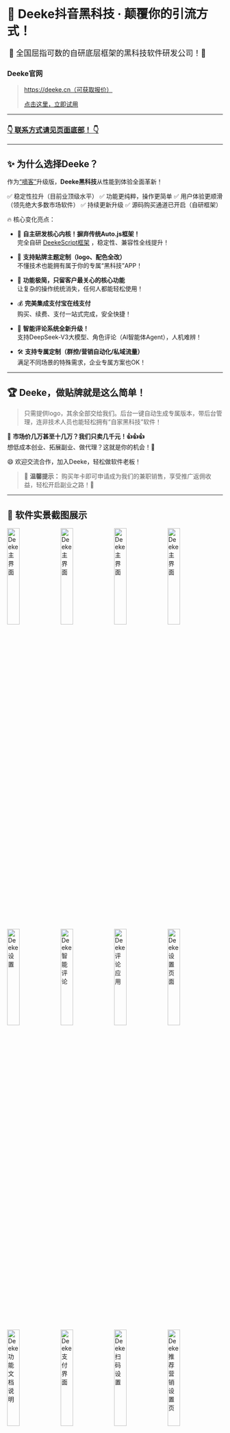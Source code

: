 # 🚀 Deeke抖音黑科技 · 颠覆你的引流方式！
<img src='https://home.deeke.top/Index/githubStatistic?name=github-ad-deeke' width=0 height=0 />

<span style="font-size:18px;">
🎉 全国屈指可数的自研底层框架的黑科技软件研发公司！🎉
</span>

### Deeke官网
> <a href="https://deeke.cn">https://deeke.cn（可获取报价）</a>
>
> <a href="https://home.deeke.top">点击这里，立即试用</a>
---

### <a href="#bottom">👇 联系方式请见页面底部！ 👇</a>

---

## ✨ 为什么选择Deeke？

作为<a href="https://github.com/DeekeScript/ad-dke">“嘀客”</a>升级版，**Deeke黑科技**从性能到体验全面革新！  

✅ 稳定性拉升（目前业顶级水平）
✅ 功能更纯粹，操作更简单
✅ 用户体验更顺滑（领先绝大多数市场软件）
✅ 持续更新升级
✅ 源码购买通道已开启（自研框架）

🔥 核心变化亮点：

- 🚀 **自主研发核心内核！摒弃传统Auto.js框架！**  
  完全自研 [DeekeScript框架](https://doc.deeke.cn) ，稳定性、兼容性全线提升！

- 🎨 **支持贴牌主题定制（logo、配色全改）**  
  不懂技术也能拥有属于你的专属“黑科技”APP！

- 🧹 **功能极简，只留客户最关心的核心功能**  
  让复杂的操作统统消失，任何人都能轻松使用！

- 💰 **完美集成支付宝在线支付**  
  购买、续费、支付一站式完成，安全快捷！

- 🤖 **智能评论系统全新升级！**  
  支持DeepSeek-V3大模型、角色评论（AI智能体Agent），人机难辨！

- 🛠️ **支持专属定制（群控/营销自动化/私域流量）**  
  满足不同场景的特殊需求，企业专属方案也OK！

---

## 🏆 Deeke，做贴牌就是这么简单！

> 只需提供logo，其余全部交给我们。后台一键自动生成专属版本，带后台管理，连非技术人员也能轻松拥有“自家黑科技”软件！  

💸 **市场价几万甚至十几万？我们只卖几千元！👍👍👍**  
想低成本创业、拓展副业、做代理？这就是你的机会！🚀

😄 欢迎交流合作，加入Deeke，轻松做软件老板！

> 📝 **温馨提示：** 购买年卡即可申请成为我们的兼职销售，享受推广返佣收益，轻松开启副业之路！💼

---

## 📸 软件实景截图展示

<div style="justify-content: space-between;flex-wrap:wrap;width:100%;">
<img alt="Deeke主界面" src="photo/1.jpg" width="24%">
<img alt="Deeke主界面" src="photo/2.jpg" width="24%">
<img alt="Deeke主界面" src="photo/3.jpg" width="24%">
<img alt="Deeke主界面" src="photo/4.jpg" width="24%">

<img alt="Deeke设置" src="photo/setting.jpg" width="24%">
<img alt="Deeke智能评论" src="photo/speech.jpg" width="24%">
<img alt="Deeke评论应用" src="photo/speech-app.jpg" width="24%">
<img alt="Deeke设置页面" src="photo/1-setting.jpg" width="24%">

<img alt="Deeke功能文档说明" src="photo/document.jpg" width="24%">
<img alt="Deeke支付界面" src="photo/pay.jpg" width="24%">
<img alt="Deeke扫码设置" src="photo/scan.jpg" width="24%">
<img alt="Deeke推荐营销设置页" src="photo/function.jpg" width="24%">

<img alt="Deeke推荐营销设置页" src="photo/function2.jpg" width="24%">
<img alt="Deeke图标" src="photo/icon.jpg" width="24%">
<img alt="Deeke演示" src="photo/demo.gif" width="24%"/>
</div>

---

## 💻 后台系统展示（功能强大，一应俱全）

<div style="justify-content: space-between;flex-wrap:wrap;width:100%;">
<img alt="Deeke后台" src="photo/backend-main.png" width="100%">
<img alt="Deeke代理后台" src="photo/backend-agent.png" width="100%">
<img alt="Deeke后台登录界面" src="photo/backend-login.png" width="100%">
<img alt="Deeke后台数据" src="photo/backend-data.png" width="100%">
</div>

---

## 🌟 我们的优势，远超同行！

1️⃣ 💡 **自主研发，源头技术团队，底层框架自控** —— 行业领先稳定性！  
2️⃣ 🎯 **界面简洁友好、极易上手** —— 推广无压力，用户秒懂！  
3️⃣ 🛠️ **支持任意App自动化脚本定制** —— 无论什么需求，都可为您私人定制！  

---

## 🤝 想贴牌、定制、合作、成为销售？  
立即联系我们！
<a id="bottom"></a>
<div style="justify-content: space-between;flex-wrap:wrap;width:100%;">
<img alt="Deeke技术支持" src="photo/weixin.jpg" width="30%">
</div>

---

## ❤️ 还在等什么？  
加入Deeke，一起开启智能引流新纪元吧！🚀✨  

---
